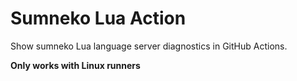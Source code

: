 # Sumneko Lua Action

Show sumneko Lua language server diagnostics in GitHub Actions.

**Only works with Linux runners**
